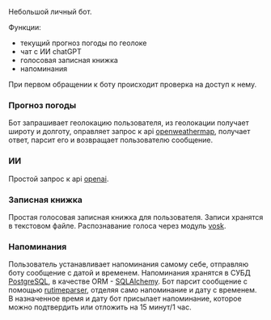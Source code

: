 Небольшой личный бот.

Функции:
- текущий прогноз погоды по геолоке
- чат с ИИ chatGPT
- голосовая записная книжка
- напоминания

При первом обращении к боту происходит проверка на доступ к нему. 

### Прогноз погоды
Бот запрашивает геолокацию пользователя, из геолокации получает широту и долготу, оправляет запрос к api [openweathermap](https://openweathermap.org/api),
получает ответ, парсит его и возвращает пользователю сообщение.

### ИИ
Простой запрос к api [openai](https://platform.openai.com/docs/introduction).

### Записная книжка
Простая голосовая записная книжка для пользователя. Записи хранятся в текстовом файле.
Распознавание голоса через модуль [vosk](https://alphacephei.com/vosk/).

### Напоминания
Пользователь устанавливает напоминания самому себе, отправляю боту сообщение с датой и временем. Напоминания хранятся в 
СУБД [PostgreSQL](https://www.postgresql.org/), в качестве ORM - [SQLAlchemy](https://www.sqlalchemy.org/).
Бот парсит сообщение с помощью [rutimeparser](https://pypi.org/project/rutimeparser/), отделяя само напоминание
и дату с временем. В назначенное время и дату бот присылает напоминание, которое можно подтвердить или отложить
на 15 минут/1 час.